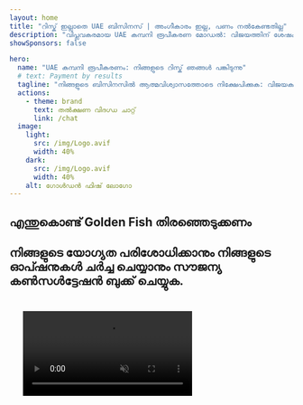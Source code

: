 ```yaml
---
layout: home
title: "റിസ്ക് ഇല്ലാതെ UAE ബിസിനസ് | അംഗീകാരം ഇല്ല, പണം നൽകേണ്ടതില്ല"
description: "വിപ്ലവകരമായ UAE കമ്പനി രൂപീകരണ മോഡൽ: വിജയത്തിന് ശേഷം മാത്രമേ നിങ്ങൾ പണം നൽകൂ. 90%+ വിജയനിരക്കോടെ ഓരോ ഘട്ടത്തിലും വിദഗ്ധ മാർഗനിർദ്ദേശം."
showSponsors: false

hero:
  name: "UAE കമ്പനി രൂപീകരണം: നിങ്ങളുടെ റിസ്ക് ഞങ്ങൾ പങ്കിടുന്നു"
  # text: Payment by results
  tagline: "നിങ്ങളുടെ ബിസിനസിൽ ആത്മവിശ്വാസത്തോടെ നിക്ഷേപിക്കുക: വിജയകരമായ കമ്പനി രജിസ്ട്രേഷനു ശേഷം മാത്രമേ ഞങ്ങൾ പണം സ്വീകരിക്കൂ. <span class='hl'>നിങ്ങളുടെ വിജയം മാത്രമാണ് ഞങ്ങളുടെ ലക്ഷ്യം</span>."
  actions:
    - theme: brand
      text: തൽക്ഷണ വിദഗ്ധ ചാറ്റ്
      link: /chat
  image:
    light:
      src: /img/Logo.avif
      width: 40%
    dark:
      src: /img/Logo.avif
      width: 40%
    alt: ഗോൾഡൻ ഫിഷ് ലോഗോ
---
```


<FeatureBlock :card="{
  title: 'നിങ്ങളുടെ പ്രയോജനങ്ങൾ — ഞങ്ങളുടെ ഉത്തരവാദിത്വം',
  details: 'അന്താരാഷ്ട്ര സംരംഭകരും നിക്ഷേപകരും അനുകൂലമായ ബിസിനസ് പരിസ്ഥിതി തേടുമ്പോൾ UAE നിരവധി പ്രയോജനങ്ങൾ നൽകുന്നു. \n\n* കുറഞ്ഞ നികുതി നിരക്കുകൾ: 9% കോർപ്പറേറ്റ് നികുതി മാത്രവും 5% VAT, വ്യക്തിഗത വരുമാന നികുതി ഇല്ല\n* 100% വിദേശ ഉടമസ്ഥത: പ്രാദേശിക പങ്കാളികളില്ലാതെ നിങ്ങളുടെ കമ്പനിയുടെ പൂർണ്ണ നിയന്ത്രണം\n* നാണയ നിയന്ത്രണങ്ങൾ ഇല്ല: ലാഭം മടക്കിവരുത്തലും നാണയമാറ്റവും നിയന്ത്രണമില്ലാതെ\n\n[Show complete list](/uae-business/company-registration/benefits-problems#benefits-of-doing-business-in-the-uae)',
  link: '/uae-business/company-registration/benefits-problems#benefits-of-doing-business-in-the-uae',
  src: {
    light: '/img/iStock-1331100622.jpg',
    dark: '/img/iStock-1203821481.avif',
    width: '100%'
  },
  inversion: false
}" />

<FeatureBlock :card="{
  title: 'നാം ചേർന്ന് നേരിടുന്ന വെല്ലുവിളികൾ',
  details: 'UAE നിരവധി പ്രയോജനങ്ങൾ നൽകുന്നുവെങ്കിലും, ബിസിനസുകൾ പ്രവർത്തനങ്ങൾ സ്ഥാപിക്കുമ്പോൾ ചില വെല്ലുവിളികൾ അറിയേണ്ടതാണ്. \n\n* സങ്കീർണ്ണമായ നിയന്ത്രണ പരിസ്ഥിതി: വിവിധ എമിറേറ്റുകളിലും ഫ്രീ സോണുകളിലും വ്യത്യസ്ത നിയമങ്ങൾ\n* സാമ്പത്തിക സബ്സ്റ്റൻസ് ആവശ്യകതകൾ: ചില പ്രവർത്തനങ്ങൾക്ക് പ്രാദേശിക ജീവനക്കാർക്കും ഫിസിക്കൽ ഓഫീസ് സ്ഥലത്തിനും ആവശ്യം\n* ഉയർന്ന പ്രാരംഭ ചെലവുകൾ: രജിസ്ട്രേഷൻ ഫീസുകൾ, രേഖകൾ, നിർബന്ധിത ഓഫീസ് വാടകകൾ\n\n[Show complete list](/uae-business/company-registration/benefits-problems#disadvantages-of-doing-business-in-the-uae)',
  link: '/uae-business/company-registration/benefits-problems#disadvantages-of-doing-business-in-the-uae',
  src: {
      light: '/img/iStock-1299393716.avif',
      dark: '/img/iStock-2149731304.avif',
    width: '100%'
  },
  inversion: true
}" />

<FeatureBlock :card="{
  title: 'പൂർണ്ണ പിന്തുണ: ഓരോ ഘട്ടത്തിലും നിങ്ങളുടെ കൂടെ',
  details: 'Free zone, offshore, mainland, branch എന്നിവയിൽ കമ്പനികൾ സ്ഥാപിക്കുന്നതിന് പൂർണ്ണ മാർഗ്ഗനിർദ്ദേശം. \n\n* Free Zones-ലും Mainland-ലും 100% വിദേശ ഉടമസ്ഥത ലഭ്യമാണ്\n* കുറഞ്ഞ നികുതി നിരക്കുകൾ - 9% കോർപ്പറേറ്റ് നികുതി മാത്രം\n* നാണയ നിയന്ത്രണങ്ങൾ ഇല്ല - ലളിതമായ മൂലധന മടക്കിവരുത്തൽ\n\n[Learn more](/uae-business/company-registration/overview)',
  link: '/uae-business/company-registration/overview',
  src: {
    light: '/video/iStock-1204982076.mp4',
    dark: '/video/iStock-1269162753.mp4',
    width: '100%'
  },
  inversion: false
}" />

<FeatureCards :features="[
  {
    title: 'ബാങ്ക് അക്കൗണ്ട് തുറക്കൽ',
    details: 'UAE-യിലെ വിശ്വസനീയമായ ബാങ്കുകളുമായി എളുപ്പത്തിൽ ബിസിനസ് അല്ലെങ്കിൽ വ്യക്തിഗത **ബാങ്ക് അക്കൗണ്ടുകൾ** തുറക്കാം.',
    items: [
      'സർക്കാർ അംഗീകാരങ്ങൾക്ക് end-to-end PRO സേവനങ്ങൾ',
      'പൂർണ്ണ ബാങ്കിംഗ് പാക്കേജ് സജ്ജീകരണം',
      '96% വിജയനിരക്ക്'
    ],
    linkText: 'Learn more',
    link: '/uae-business/offer/banking/',
    icon: {
      light: '/img/iStock-2153786564.avif',
      dark: '/img/iStock-2166793628.avif',
      alt: 'ബാങ്കിംഗ് സേവനങ്ങൾ'
    }
  },
  {
    title: 'Golden Visa & Residency',
    details: 'സൗകര്യപ്രദമായ അപേക്ഷാ പ്രക്രിയയിലൂടെ UAE **Golden Visa** ലഭിച്ച് ദീർഘകാല താമസം നേടുക.',
    items: [
      '**ഓരോ 6 മാസവും UAE പ്രവേശിക്കേണ്ടതില്ല**',
      'യോഗ്യമായ നിബന്ധനകൾ പാലിച്ചാൽ പുതുക്കാവുന്ന 10 വർഷം കാലാവധി',
      '92% വിജയനിരക്ക്'
    ],
    linkText: 'Learn more',
    link: '/uae-business/offer/golden-visa/',
    icon: {
      light: '/img/iStock-1312241253.avif',
      dark: '/img/ILONMASKID.webp',
      alt: 'വിസാ സേവനങ്ങൾ'
    }
  },
  {
    title: 'നമ്മുടെ കോർപ്പറേറ്റ് സേവനങ്ങൾ കൂടുതൽ അന്വേഷിക്കുക',
    details: '',
    items: [],
    linkText: 'Learn more',
    link: '/uae-business/company-registration/insights/incorporation-steps',
    icon: {
      light: '/img/iStock-473502112.avif',
      dark: '/img/iStock-1160827423.avif',
      alt: 'കൂടുതൽ സേവനങ്ങൾ'
    }
  }
]" />

## എന്തുകൊണ്ട് Golden Fish തിരഞ്ഞെടുക്കണം

<BenefitsList :features="[
  {
    icon: '🏢',
    title: 'പ്രാദേശിക UAE വൈദഗ്ധ്യം',
    text: 'ദുബായിലെ സമർപ്പിത സ്പെഷ്യലിസ്റ്റുകൾ പ്രക്രിയയുടെ ഓരോ ഘട്ടത്തിലും വിദഗ്ധ മാർഗ്ഗദർശനം നൽകുന്നു.'
  },
  {
    icon: '📊',
    title: 'തെളിയിക്കപ്പെട്ട വിജയ നിരക്ക്',
    text: 'ഞങ്ങളുടെ പ്രീമിയം പ്രോസസിംഗിലൂടെ നൂറുകണക്കിന് വിസകൾ, ബാങ്ക് അക്കൗണ്ടുകൾ, കമ്പനി രജിസ്ട്രേഷനുകൾ എന്നിവയുമായി 90% ത്തിലധികം അംഗീകാര നിരക്ക്.'
  },
  {
    icon: '💸',
    title: '**വിജയാധിഷ്ഠിത ഫീസ്**',
    text: '[അംഗീകാരത്തിന് ശേഷം മാത്രം പണമടയ്ക്കുക](/uae-business/benefits/success-based-fees). മറഞ്ഞിരിക്കുന്ന ചെലവുകളില്ലാതെ പൂർണ്ണ സുതാര്യത.'
  },
]" />

## നിങ്ങളുടെ യോഗ്യത പരിശോധിക്കാനും നിങ്ങളുടെ ഓപ്ഷനുകൾ ചർച്ച ചെയ്യാനും സൗജന്യ കൺസൾട്ടേഷൻ ബുക്ക് ചെയ്യുക.

<video  autoplay muted playsinline style="padding: 24px" >
  <source src="/img/iStock-2185906461.mp4" type="video/mp4">
</video>

<ContactForm buttonText="ഒരു വിദഗ്ധനുമായി സംസാരിക്കുക" />

<!-- <ImageGrid :images="[
  { src: '/img/ILONMASKID.webp', href: './immigration.md', alt: 'UAE ഇമിഗ്രേഷൻ' },
  { src: '/img/ILONMASKID.webp', href: './immigration.md', alt: 'UAE ഇമിഗ്രേഷൻ' },
]"/> -->
